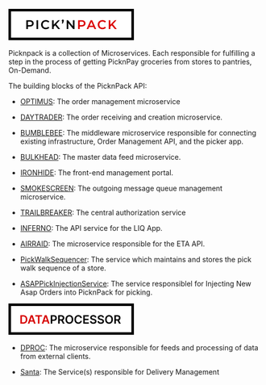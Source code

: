 ![PicknPack](https://github.com/SA-Software-House-Mossel/.github/blob/main/profile/mdLogo.png?raw=true "PicknPack")

Picknpack is a collection of Microservices. Each responsible for fulfilling a step in the process of getting PicknPay groceries from stores to pantries, On-Demand.

The building blocks of the PicknPack API:

- [OPTIMUS](https://github.com/SA-Software-House-Mossel/Optimus/pulls): The order management microservice

- [DAYTRADER](https://github.com/SA-Software-House-Mossel/Daytrader/pulls): The order receiving and creation microservice.

- [BUMBLEBEE](https://github.com/SA-Software-House-Mossel/Bumblebee/pulls): The middleware microservice responsible for connecting existing infrastructure, Order Management API, and the picker app.

- [BULKHEAD](https://github.com/SA-Software-House-Mossel/Bulkhead/pulls): The master data feed microservice.

- [IRONHIDE](https://github.com/SA-Software-House-Mossel/Ironhide/pulls): The front-end management portal.

- [SMOKESCREEN](https://github.com/SA-Software-House-Mossel/Smokescreen/pulls): The outgoing message queue management microservice.

- [TRAILBREAKER](https://github.com/SA-Software-House-Mossel/Trailbreaker/pulls): The central authorization service

- [INFERNO](https://github.com/SA-Software-House-Mossel/Inferno/pulls): The API service for the LIQ App.

- [AIRRAID](https://github.com/SA-Software-House-Mossel/AirRaid-Nodejs/pulls): The microservice responsible for the ETA API.

- [PickWalkSequencer](https://github.com/SA-Software-House-Mossel/PickWalkSequencer/pulls): The service which maintains and stores the pick walk sequence of a store.

- [ASAPPickInjectionService](https://github.com/SA-Software-House-Mossel/AsapPickInjectionService/pulls): The service responsiblel for Injecting New Asap Orders into PicknPack for picking.

![PicknPack](https://github.com/SA-Software-House-Mossel/.github/blob/main/profile/dproc.png?raw=true "PicknPack")

- [DPROC](https://github.com/SA-Software-House-Mossel/Data-Processor/pulls): The microservice responsible for feeds and processing of data from external clients.

- [Santa](https://github.com/SA-Software-House-Mossel/Santa/pulls): The Service(s) responsible for Delivery Management
